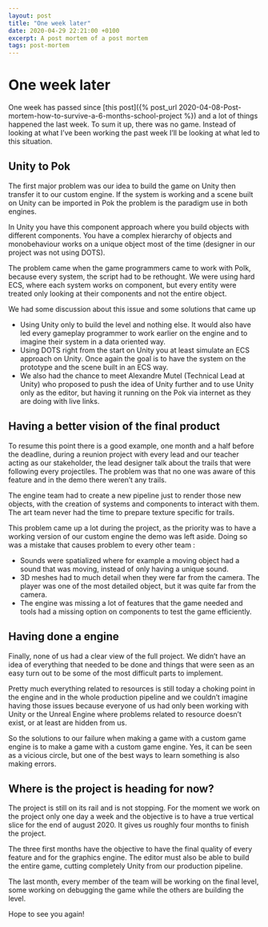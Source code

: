 ```yaml
---
layout: post
title: "One week later"
date: 2020-04-29 22:21:00 +0100
excerpt: A post mortem of a post mortem
tags: post-mortem
---
```


# One week later

One week has passed since [this post]({% post_url 2020-04-08-Post-mortem-how-to-survive-a-6-months-school-project %}) and a lot of things happened the last week. To sum it up, there was no game. Instead of looking at what I’ve been working the past week I’ll be looking at what led to this situation.


## Unity to Pok

The first major problem was our idea to build the game on Unity then transfer it to our custom engine. If the system is working and a scene built on Unity can be imported in Pok the problem is the paradigm use in both engines.

In Unity you have this component approach where you build objects with different components. You have a complex hierarchy of objects and monobehaviour works on a unique object most of the time (designer in our project was not using DOTS).

The problem came when the game programmers came to work with Polk, because every system, the script had to be rethought. We were using hard ECS, where each system works on component, but every entity were treated only looking at their components and not the entire object. 
 
We had some discussion about this issue and some solutions that came up

*   Using Unity only to build the level and nothing else. It would also have led every gameplay programmer to work earlier on the engine and to imagine their system in a data oriented way.
*   Using DOTS right from the start on Unity you at least simulate an ECS approach on Unity. Once again the goal is to have the system on the prototype and the scene built in an ECS way.
*   We also had the chance to meet Alexandre Mutel (Technical Lead at Unity) who proposed to push the idea of Unity further and to use Unity only as the editor, but having it running on the Pok via internet as they are doing with live links.


## Having a better vision of the final product

To resume this point there is a good example, one month and a half before the deadline, during a reunion project with every lead and our teacher acting as our stakeholder, the lead designer talk about the trails that were following every projectiles. The problem was that no one was aware of this feature and in the demo there weren’t any trails.  
 
The engine team had to create a new pipeline just to render those new objects, with the creation of systems and components to interact with them. The art team never had the time to prepare texture specific for trails. 


This problem came up a lot during the project, as the priority was to have a working version of our custom engine the demo was left aside. Doing so was a mistake that causes problem to every other team :

*   Sounds were spatialized where for example a moving object had a sound that was moving, instead of only having a unique sound.
*   3D meshes had to much detail when they were far from the camera. The player was one of the most detailed object, but it was quite far from the camera.
*   The engine was missing a lot of features that the game needed and tools had a missing option on components to test the game efficiently.


## Having done a engine

Finally, none of us had a clear view of the full project. We didn’t have an idea of everything that needed to be done and things that were seen as an easy turn out to be some of the most difficult parts to implement.  
 
Pretty much everything related to resources is still today a choking point in the engine and in the whole production pipeline and we couldn’t imagine having those issues because everyone of us had only been working with Unity or the Unreal Engine where problems related to resource doesn’t exist, or at least are hidden from us. 
 
So the solutions to our failure when making a game with a custom game engine is to make a game with a custom game engine. Yes, it can be seen as a vicious circle, but one of the best ways to learn something is also making errors.


## Where is the project is heading for now?

The  project is still on its rail and is not stopping. For the moment we work on the project only one day a week and the objective is to have a true vertical slice for the end of august 2020. It gives us roughly four months to finish the project.

The three first months have the objective to have the final quality of every feature and for the graphics engine. The editor must also be able to build the entire game, cutting completely Unity from our production pipeline.

The last month, every member of the team will be working on the final level, some working on debugging the game while the others are building the level. 
 
Hope to see you again!
